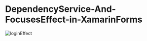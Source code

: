# DependencyService-And-FocusesEffect-in-XamarinForms


![loginEffect](https://user-images.githubusercontent.com/60607967/77126565-52e1fe80-6a28-11ea-87bf-99d43c479127.gif)
